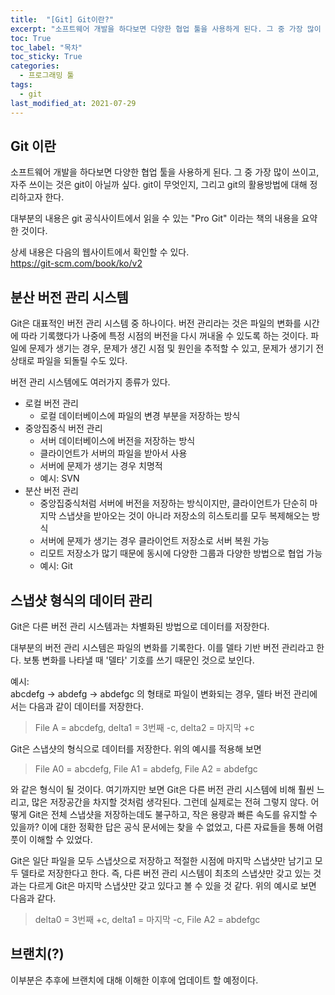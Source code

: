 ```yaml
---
title:  "[Git] Git이란?"
excerpt: "소프트웨어 개발을 하다보면 다양한 협업 툴을 사용하게 된다. 그 중 가장 많이 쓰이고, 자주 쓰이는 것은 git이 아닐까 싶다. git이 무엇인지, 그리고 git의 활용방법에 대해 정리하고자 한다."
toc: True
toc_label: "목차"
toc_sticky: True
categories:
  - 프로그래밍 툴
tags:
  - git
last_modified_at: 2021-07-29
---
```


## Git 이란
소프트웨어 개발을 하다보면 다양한 협업 툴을 사용하게 된다. 그 중 가장 많이 쓰이고, 자주 쓰이는 것은 git이 아닐까 싶다. git이 무엇인지, 그리고 git의 활용방법에 대해 정리하고자 한다.

대부분의 내용은 git 공식사이트에서 읽을 수 있는 "Pro Git" 이라는 책의 내용을 요약한 것이다.

상세 내용은 다음의 웹사이트에서 확인할 수 있다.  
<https://git-scm.com/book/ko/v2>

## 분산 버전 관리 시스템
Git은 대표적인 버전 관리 시스템 중 하나이다. 버전 관리라는 것은 파일의 변화를 시간에 따라 기록했다가 나중에 특정 시점의 버전을 다시 꺼내올 수 있도록 하는 것이다. 파일에 문제가 생기는 경우, 문제가 생긴 시점 및 원인을 추적할 수 있고, 문제가 생기기 전 상태로 파일을 되돌릴 수도 있다.

버전 관리 시스템에도 여러가지 종류가 있다.
- 로컬 버전 관리
  - 로컬 데이터베이스에 파일의 변경 부분을 저장하는 방식
- 중앙집중식 버전 관리
  - 서버 데이터베이스에 버전을 저장하는 방식
  - 클라이언트가 서버의 파일을 받아서 사용
  - 서버에 문제가 생기는 경우 치명적
  - 예시: SVN
- 분산 버전 관리
  - 중앙집중식처럼 서버에 버전을 저장하는 방식이지만, 클라이언트가 단순히 마지막 스냅샷을 받아오는 것이 아니라 저장소의 히스토리를 모두 복제해오는 방식
  - 서버에 문제가 생기는 경우 클라이언트 저장소로 서버 복원 가능
  - 리모트 저장소가 많기 때문에 동시에 다양한 그룹과 다양한 방법으로 협업 가능
  - 예시: Git

## 스냅샷 형식의 데이터 관리
Git은 다른 버전 관리 시스템과는 차별화된 방법으로 데이터를 저장한다.

대부분의 버전 관리 시스템은 파일의 변화를 기록한다. 이를 델타 기반 버전 관리라고 한다. 보통 변화를 나타낼 때 '델타' 기호를 쓰기 때문인 것으로 보인다.

예시:  
abcdefg -> abdefg -> abdefgc 의 형태로 파일이 변화되는 경우, 델타 버전 관리에서는 다음과 같이 데이터를 저장한다.

> File A = abcdefg, delta1 = 3번째 -c, delta2 = 마지막 +c

Git은 스냅샷의 형식으로 데이터를 저장한다. 위의 예시를 적용해 보면

> File A0 = abcdefg, File A1 = abdefg, File A2 = abdefgc

와 같은 형식이 될 것이다. 여기까지만 보면 Git은 다른 버전 관리 시스템에 비해 훨씬 느리고, 많은 저장공간을 차지할 것처럼 생각된다. 그런데 실제로는 전혀 그렇지 않다. 어떻게 Git은 전체 스냅샷을 저장하는데도 불구하고, 작은 용량과 빠른 속도를 유지할 수 있을까? 이에 대한 정확한 답은 공식 문서에는 찾을 수 없었고, 다른 자료들을 통해 어렴풋이 이해할 수 있었다.

Git은 일단 파일을 모두 스냅샷으로 저장하고 적절한 시점에 마지막 스냅샷만 남기고 모두 델타로 저장한다고 한다. 즉, 다른 버전 관리 시스템이 최초의 스냅샷만 갖고 있는 것과는 다르게 Git은 마지막 스냅샷만 갖고 있다고 볼 수 있을 것 같다. 위의 예시로 보면 다음과 같다.

> delta0 = 3번째 +c, delta1 = 마지막 -c, File A2 = abdefgc

## 브랜치(?)
이부분은 추후에 브랜치에 대해 이해한 이후에 업데이트 할 예정이다.